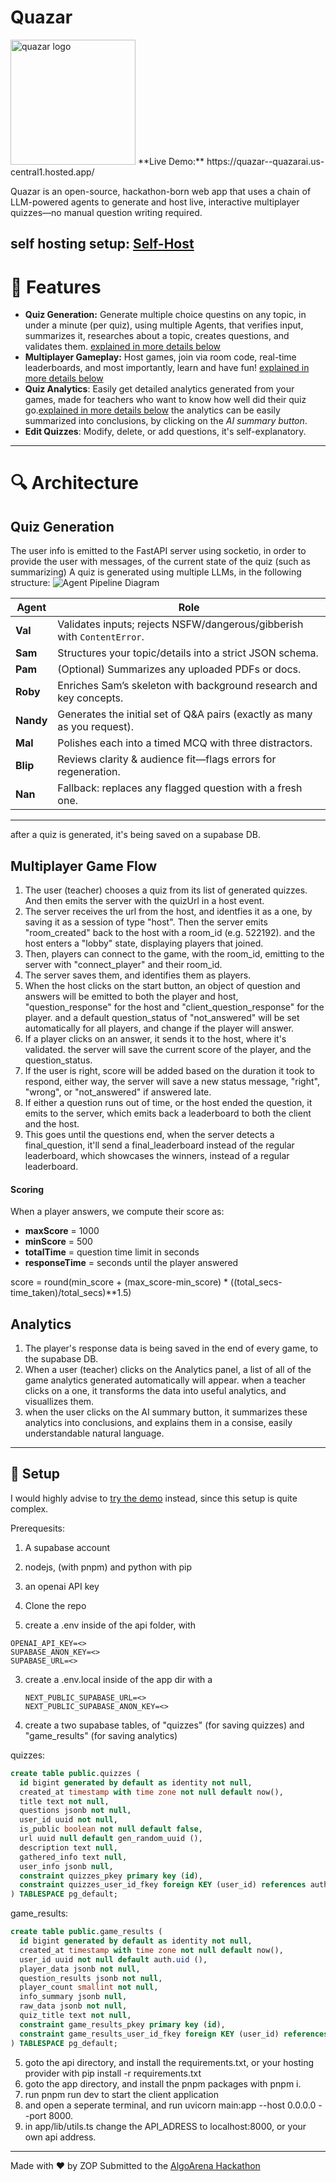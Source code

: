 # Quazar
<img src="assets/quazar_logo.png" alt="quazar logo" width="200" />
**Live Demo:** https://quazar--quazarai.us-central1.hosted.app/

Quazar is an open-source, hackathon-born web app that uses a chain of LLM-powered agents to generate and host live, interactive multiplayer quizzes—no manual question writing required.

self hosting setup: [Self-Host](README.md#-setup)
---

# 🚀 Features
- **Quiz Generation:** Generate multiple choice questins on any topic, in under a minute (per quiz), using multiple Agents, that verifies input, summarizes it, researches about a topic, creates questions, and         
  validates them. [explained in more details below](#quiz-generation)
- **Multiplayer Gameplay:** Host games, join via room code, real-time leaderboards, and most importantly, learn and have fun! [explained in more details below](#multiplayer-game-flow)
- **Quiz Analytics**: Easily get detailed analytics generated from your games, made for teachers who want to know how well did their quiz go.[explained in more details below](#analytics)
  the analytics can be easily summarized into conclusions, by clicking on the *AI summary button*.
- **Edit Quizzes**: Modify, delete, or add questions, it's self-explanatory.
---

# 🔍 Architecture
## Quiz Generation
The user info is emitted to the FastAPI server using socketio, in order to provide the user with messages, of the current state of the quiz (such as summarizing)
A quiz is generated using multiple LLMs, in the following structure:
![Agent Pipeline Diagram](assets/agents.png)

| Agent  | Role                                                                 |
|--------|----------------------------------------------------------------------|
| **Val**  | Validates inputs; rejects NSFW/dangerous/gibberish with `ContentError`. |
| **Sam**  | Structures your topic/details into a strict JSON schema.            |
| **Pam**  | (Optional) Summarizes any uploaded PDFs or docs.                    |
| **Roby** | Enriches Sam’s skeleton with background research and key concepts.  |
| **Nandy**| Generates the initial set of Q&A pairs (exactly as many as you request). |
| **Mal**  | Polishes each into a timed MCQ with three distractors.              |
| **Blip** | Reviews clarity & audience fit—flags errors for regeneration.      |
| **Nan**  | Fallback: replaces any flagged question with a fresh one.           |
---

after a quiz is generated, it's being saved on a supabase DB.

## Multiplayer Game Flow

1. The user (teacher) chooses a quiz from its list of generated quizzes. And then emits the server with the quizUrl in a host event.
2. The server receives the url from the host, and identfies it as a one, by saving it as a session of type "host". Then the server emits "room_created" back to the host with a room_id (e.g. 522192). and the host enters a "lobby" state, displaying players that joined.
3. Then, players can connect to the game, with the room_id, emitting to the server with "connect_player" and their room_id.
4. The server saves them, and identifies them as players.
5. When the host clicks on the start button, an object of question and answers will be emitted to both the player and host, "question_response" for the host and "client_question_response" for the player. and a default question_status of "not_answered" will be set automatically for all players, and change if the player will answer.
6. If a player clicks on an answer, it sends it to the host, where it's validated. the server will save the current score of the player, and the question_status.
7. If the user is right, score will be added based on the duration it took to respond, either way, the server will save a new status message, "right", "wrong", or "not_answered" if answered late.
8. If either a question runs out of time, or the host ended the question, it emits to the server, which emits back a leaderboard to both the client and the host.
9. This goes until the questions end, when the server detects a final_question, it'll send a final_leaderboard instead of the regular leaderboard, which showcases the winners, instead of a regular leaderboard.

#### Scoring
When a player answers, we compute their score as:
- **maxScore** = 1000  
- **minScore** = 500  
- **totalTime** = question time limit in seconds  
- **responseTime** = seconds until the player answered

score = round(min_score + (max_score-min_score) * ((total_secs-time_taken)/total_secs)**1.5)

## Analytics
1. The player's response data is being saved in the end of every game, to the supabase DB.
2. When a user (teacher) clicks on the Analytics panel, a list of all of the game analytics generated automatically will appear. when a teacher clicks on a one, it transforms the data into useful analytics, and visuallizes them.
3. when the user clicks on the AI summary button, it summarizes these analytics into conclusions, and explains them in a consise, easily understandable natural language.

---
## 🚧 Setup
I would highly advise to [try the demo](quazar--quazarai.us-central1.hosted.app) instead, since this setup is quite complex.

Prerequesits: 
1. A supabase account
2. nodejs, (with pnpm) and python with pip
3. an openai API key

1. Clone the repo
2. create a .env inside of the api folder, with 
```.env
OPENAI_API_KEY=<>
SUPABASE_ANON_KEY=<>
SUPABASE_URL=<>
```
3. create a .env.local inside of the app dir with a
   ```
   NEXT_PUBLIC_SUPABASE_URL=<>
   NEXT_PUBLIC_SUPABASE_ANON_KEY=<>
   ```
4. create a two supabase tables, of "quizzes" (for saving quizzes) and "game_results" (for saving analytics)

quizzes:
``` sql
create table public.quizzes (
  id bigint generated by default as identity not null,
  created_at timestamp with time zone not null default now(),
  title text not null,
  questions jsonb not null,
  user_id uuid not null,
  is_public boolean not null default false,
  url uuid null default gen_random_uuid (),
  description text null,
  gathered_info text null,
  user_info jsonb null,
  constraint quizzes_pkey primary key (id),
  constraint quizzes_user_id_fkey foreign KEY (user_id) references auth.users (id) on delete set null
) TABLESPACE pg_default;
```
game_results:
``` sql
create table public.game_results (
  id bigint generated by default as identity not null,
  created_at timestamp with time zone not null default now(),
  user_id uuid not null default auth.uid (),
  player_data jsonb not null,
  question_results jsonb not null,
  player_count smallint not null,
  info_summary jsonb null,
  raw_data jsonb not null,
  quiz_title text not null,
  constraint game_results_pkey primary key (id),
  constraint game_results_user_id_fkey foreign KEY (user_id) references auth.users (id)
) TABLESPACE pg_default;
```
5. goto the api directory, and install the requirements.txt, or your hosting provider with pip install -r requirements.txt
6. goto the app directory, and install the pnpm packages with pnpm i.
7. run pnpm run dev to start the client application
8. and open a seperate terminal, and run uvicorn main:app --host 0.0.0.0 --port 8000.
9. in app/lib/utils.ts change the API_ADRESS to localhost:8000, or your own api address.


---

Made with ❤️ by ZOP 
Submitted to the [AlgoArena Hackathon](https://algoarena.devpost.com/)  
